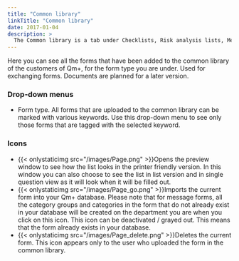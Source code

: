 ```yaml
---
title: "Common library"
linkTitle: "Common library"
date: 2017-01-04
description: >
  The Common library is a tab under Checklists, Risk analysis lists, Message forms and Survey forms.
---
```


Here you can see all the forms that have been added to the common library of the customers of Qm+, for the form type you are under. Used for exchanging forms. Documents are planned for a later version.

### Drop-down menus

- Form type. All forms that are uploaded to the common library can be marked with various keywords. Use this drop-down menu to see only those forms that are tagged with the selected keyword.

### Icons

- {{< onlystaticimg src="/images/Page.png" >}}Opens the preview window to see how the list looks in the printer friendly version. In this window you can also choose to see the list in list version and in single question view as it will look when it will be filled out.
- {{< onlystaticimg src="/images/Page_go.png" >}}Imports the current form into your Qm+ database. Please note that for message forms, all the category groups and categories in the form that do not already exist in your database will be created on the department you are when you click on this icon. This icon can be deactivated / grayed out. This means that the form already exists in your database.
- {{< onlystaticimg src="/images/Page_delete.png" >}}Deletes the current form. This icon appears only to the user who uploaded the form in the common library.
